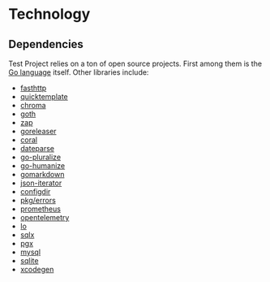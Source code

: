 <!--- Content managed by Project Forge, see [projectforge.md] for details. -->
# Technology

## Dependencies

Test Project relies on a ton of open source projects. First among them is the [Go language][1] itself. Other libraries include:

- [fasthttp][2]
- [quicktemplate][3]
- [chroma][4]
- [goth][5]
- [zap][6]
- [goreleaser][7]
- [coral][8]
- [dateparse][9]
- [go-pluralize][10]
- [go-humanize][11]
- [gomarkdown][12]
- [json-iterator][13]
- [configdir][14]
- [pkg/errors][15]
- [prometheus][16]
- [opentelemetry][17]
- [lo][18]
- [sqlx][19]
- [pgx][20]
- [mysql][21]
- [sqlite][22]
- [xcodegen][23]


[1]: https://golang.org "What a great contribution to the world of engineering"
[2]: https://github.com/valyala/fasthttp "So much faster than the stdlib, and only slightly more annoying to work with"
[3]: https://github.com/valyala/quicktemplate "The only compile-time template engine that lets you control whitespace"
[4]: https://github.com/alecthomas/chroma "Renders a syntax-highlighted table in a surprisingly small amount of time"
[5]: https://github.com/markbates/goth "Handles OAuth for dozens of providers, works every time"
[6]: https://go.uber.org/zap "Crazy fast logging, with a custom encoder to dump tons of debug info"
[7]: https://goreleaser.com "Builds projects in all sorts of formats"
[8]: https://github.com/muesli/coral "Provides a CLI interface without the bloat"
[9]: https://github.com/araddon/dateparse "Parses dates in all sorts of formats"
[10]: https://github.com/gertd/go-pluralize "Provides plural forms of English words"
[11]: https://github.com/dustin/go-humanize "Displays friendly relative time formats"
[12]: https://github.com/gomarkdown/markdown "Render Markdown files as HTML"
[13]: https://github.com/json-iterator/go "Fast JSON parsing and serialization"
[14]: https://github.com/kirsle/configdir "Provides access to OS-specific directories"
[15]: https://github.com/pkg/errors "Errors with stack traces and detailed logging"
[16]: https://github.com/prometheus/client_golang "Metrics for all aspects of the system"
[17]: https://github.com/samber/lo "Functional programming conveniences, used everywhere"
[18]: https://go.opentelemetry.io/otel "Telemetry for full system tracing"
[19]: https://github.com/jmoiron/sqlx "Provides enhancements to the stdlib's sql package, super handy"
[20]: https://github.com/jackc/pgx "Handles (most of) the crazy types that PostgreSQL supports"
[21]: https://github.com/go-sql-driver/mysql "The Golang MySQL driver, does what it says on the tin"
[22]: https://modernc.org/sqlite "A version of SQLite that was compiled to Go by a machine"
[23]: https://github.com/yonaskolb/XcodeGen "Generates messy iOS XCode projects"
